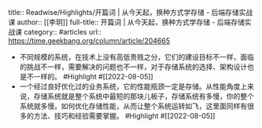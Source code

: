 title:: Readwise/Highlights/开篇词 | 从今天起，换种方式学存储 - 后端存储实战课
author:: [[李玥]]
full-title:: 开篇词 | 从今天起，换种方式学存储 - 后端存储实战课
category:: #articles
url:: https://time.geekbang.org/column/article/204665

- 不同规模的系统，在技术上没有高低贵贱之分，它们的建设目标不一样，面临的挑战不一样，需要解决的问题也不一样，对于存储系统的选择、架构设计也是不一样的。 #Highlight #[[2022-08-05]]
- 一个经过良好优化过的业务系统，它的性能瓶颈一定是存储。从性能角度上来说，存储系统就是整个系统中最短的那块儿板子，存储系统有多慢，你的整个系统就多慢。如何优化存储性能，从而让整个系统运转如飞，这里面同样有很多的方法、技巧和经验需要掌握。 #Highlight #[[2022-08-05]]